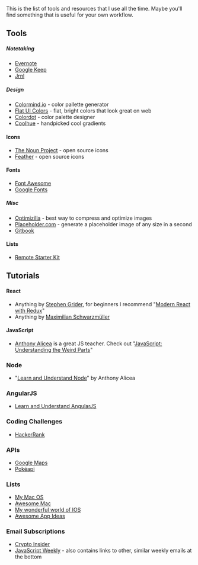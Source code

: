 This is the list of tools and resources that I use all the time.  Maybe you'll find something that is useful for your own workflow.

## Tools

##### Notetaking

- [Evernote](https://evernote.com/)
- [Google Keep](https://keep.google.com)
- [Jrnl](http://jrnl.sh/)

##### Design

- [Colormind.io](http://colormind.io/) - color pallette generator
- [Flat UI Colors](http://flatuicolors.com/) - flat, bright colors that look great on web
- [Colordot](https://color.hailpixel.com) - color palette designer
- [Coolhue](https://webkul.github.io/coolhue/) - handpicked cool gradients

#### Icons

- [The Noun Project](https://thenounproject.com) - open source icons
- [Feather](https://feathericons.com/) - open source icons

#### Fonts

- [Font Awesome](http://fontawesome.io/)
- [Google Fonts](https://fonts.google.com/)

##### Misc

- [Optimizilla](http://optimizilla.com/) - best way to compress and optimize images
- [Placeholder.com](https://placeholder.com/) - generate a placeholder image of any size in a second
- [Gitbook](https://www.gitbook.com/)

#### Lists

- [Remote Starter Kit](http://www.remotestarterkit.com/)

## Tutorials

#### React

- Anything by [Stephen Grider](https://www.udemy.com/user/sgslo/), for beginners I recommend "[Modern React with Redux](https://www.udemy.com/react-redux/)"
- Anything by [Maximilian Schwarzmüller](https://www.udemy.com/user/maximilian-schwarzmuller/)

#### JavaScript

- [Anthony Alicea](https://www.udemy.com/user/anthonypalicea/) is a great JS teacher. Check out "[JavaScript: Understanding the Weird Parts](https://www.udemy.com/understand-javascript/)"

### Node

- "[Learn and Understand Node](https://www.udemy.com/understand-nodejs/)" by Anthony Alicea

### AngularJS

- [Learn and Understand AngularJS](https://udemy-images.udemy.com/course/240x135/289230_1056_16.jpg)

### Coding Challenges

- [HackerRank](https://www.hackerrank.com/)

### APIs

- [Google Maps](https://developers.google.com/maps/)
- [Pokéapi](https://pokeapi.co/)

### Lists

- [My Mac OS](https://github.com/nikitavoloboev/my-mac-os)
- [Awesome Mac](https://github.com/jaywcjlove/awesome-mac)
- [My wonderful world of IOS](https://github.com/nikitavoloboev/my-ios)
- [Awesome App Ideas](https://github.com/tastejs/awesome-app-ideas)

### Email Subscriptions

- [Crypto Insider](https://cryptoinsider.21mil.com/)
- [JavaScript Weekly](http://javascriptweekly.com/) - also contains links to other, similar weekly emails at the bottom


